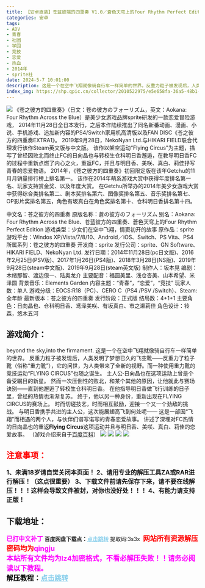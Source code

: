 ```yaml
---
title: 【安卓直装】苍蓝彼端的四重奏 V1.0／蒼色天穹上的Four Rhythm Perfect Edition V1.0／苍之彼方的四重奏 V1.0
categories: 安卓
tags:
- ADV
- 青春
- 社团
- 学园
- 竞技
- 恋爱
- 热血
- 2014年
- sprite社
date: 2024-5-7 10:01:00
description: 这是一个在空中飞翔就像骑自行车一样简单的世界。反重力粒子被发现后，人类发明了梦想已久的飞空靴——反重力了粒子靴（俗称“重力靴”），它的问世，为人类带来了全新的视野。而一种使用重力靴的竞技运动“FLYING CIRCUS”也随之诞生。
index_img: https://shp.qpic.cn/collector/2010522975/e5e658fa-36a5-48b1-aca7-3070b9ae1d85/0
---
```

![](https://shp.qpic.cn/collector/2010522975/e5e658fa-36a5-48b1-aca7-3070b9ae1d85/0)
《苍之彼方的四重奏》（日文：苍の彼方のフォーリズム，英文：Aokana: Four Rhythm Across the Blue）是美少女游戏品牌sprite研发的一款恋爱冒险游戏，
2014年11月28日全日本发行，之后本作陆续推出了同名新番动画、漫画、小说、手机游戏、追加新内容的PS4/Switch家用机高清版以及FAN DISC《苍之彼方的四重奏EXTRA1》。
2019年9月28日，NekoNyan Ltd.与HIKARI FIELD联合代理发行该作Steam英文版与中文版。
该作以架空运动“Flying Circus”为主题，描写了曾经因败北而终止FC的日向晶也与转校生仓科明日香邂逅，在教导明日香FC的过程中重新点燃了内心之火，重返FC，并且与明日香、美咲、真白、莉佳抒写青春的恋爱物语。
2014年，《苍之彼方的四重奏》初回限定版在该年Getchu的11月月销量排行榜上排名第一。
该作在2014年萌系游戏大赏中获得年度排名第一名、玩家支持赏金奖、以及年度大赏。
在Getchu所举办的2014年美少女游戏大赏中获得综合类排名第二、剧本奖排名第六、图像奖排名第五、音乐奖排名第七、OP影片奖排名第五，角色有坂真白在角色奖排名第十、仓科明日香排名第十四。

中文名：苍之彼方的四重奏
原版名称：蒼の彼方のフォーリズム
别名：Aokana: Four Rhythm Across the Blue、苍蓝彼方的四重奏、蒼色天穹上的Four Rhythm Perfect Edition
游戏类型：少女们在空中飞翔，情窦初开的故事
原作品：sprite
游戏平台：Windos XP/Vista/7/8/10、Android／iOS、Switch、PS Vita、PS4
所属系列：苍之彼方的四重奏
开发商：sprite
发行公司：sprite、GN Software、HIKARI FIELD、NekoNyan Ltd.
发行日期：2014年11月28日(pc日文版)、2016年2月25日(PSV版)、2017年1月26日(PS4版)、2018年3月28日(NS版)、2019年9月28日(steam中文版)、2019年9月28日(steam英文版)
制作人：坂本晃
编剧：木绪那智、渡边僚一、陆奥龙介
主要配音：福圆美里、浅仓杏美、山本希望、米泽圆
背景音乐：Elements Garden
内容主题：“青春”，“恋爱”，“竞技”
玩家人数：单人
游戏分级：EOCS:R18（PC）、CERO C（PS4 /PSV /Switch）、Steam:全年龄
最新版本：苍之彼方的四重奏
发行阶段：正式版
结局数：4+1+1
主要角色：日向晶也、仓科明日香、鸢泽美咲、有坂真白、市之濑莉佳
角色设计：铃森，悠木五河

## 游戏简介：
beyond the sky,into the firmament.
这是一个在空中飞翔就像骑自行车一样简单的世界。
反重力粒子被发现后，人类发明了梦想已久的飞空靴——反重力了粒子靴（俗称“重力靴”），它的问世，为人类带来了全新的视野。而一种使用重力靴的竞技运动“FLYING CIRCUS”也随之诞生。
主人公·日向晶也在这项运动上曾是个备受瞩目的新星。
然而一次压倒性的败北，和某个其他的原因，让他就此与赛场诀别——直到他邂逅了转校生仓科明日香。
在他指导明日香做飞行训练的日子里，曾经的热情也渐渐复苏。
终于，他以另一种身份，重新出现在FLYING CIRCUS的赛场上。
时而切磋技艺，时而相互鼓励，迎接一个又一个劲敌的挑战。
与明日香携手共进的主人公，这次能展翅高飞到何处呢——
这是一部因“飞翔”而相遇的两个人，与伙伴们谱写诺写的青春恋爱故事。
讲述了深埋对FC热情的日向晶也的重返**Flying Circus**这项运动并且与明日香、美咲、真白、莉佳的恋爱故事。
（游戏介绍来自于[百度百科](https://baike.baidu.com/item/%E8%8B%8D%E4%B9%8B%E5%BD%BC%E6%96%B9%E7%9A%84%E5%9B%9B%E9%87%8D%E5%A5%8F/16028797?fromtitle=%E8%8B%8D%E8%93%9D%E5%BD%BC%E7%AB%AF%E7%9A%84%E5%9B%9B%E9%87%8D%E5%A5%8F&fromid=24259664&fr=aladdin)）
![](https://shp.qpic.cn/collector/2010522975/cb95a59e-c521-492f-aff2-b6dc64165b1c/0)
![](https://shp.qpic.cn/collector/2010522975/9c14b686-3091-4ace-9def-03c0f6a607d5/0)
![](https://shp.qpic.cn/collector/2010522975/f1ad82d8-1073-4f20-9bf6-f1c952ddd131/0)
![](https://shp.qpic.cn/collector/2010522975/b7685c3d-6ba5-4182-bd61-1b287d0215df/0)





## <font color=#FF0000 >注意事项：</font>
<font size=3><b>1、未满18岁请自觉关闭本页面！
2、请用专业的解压工具ZA或RAR进行解压！（这点很重要）
3、下载文件前请先保存下来，请不要在线解压！！！这样会导致文件被封，对你也没好处！！！
4、有能力请支持正版！</b></font>

## 下载地址：
<font color=#FF00FF size=3><b>已打中文补丁</b></font>
<b>百度网盘下载点：</b><a href="https://pan.baidu.com/s/1bxs5zwPNkVEeuG11JQgmmw?pwd=3s3x" style="color: #87CEEB;"><b>点击跳转</b></a> 提取码:3s3x
<a style="padding: 0" href="https://post.qingju.org/AD/"><img style="max-width:100%" src="https://img.acgus.top/i/2024/07/478f689b8021d8d499ab43d21acf137a.gif" alt=""></a>
<b><font color=#FF0000 size=4>网站所有资源解压密码均为</b></font><b><font color=#FF00FF size=4>qingju</font><font color=#FF0000 ></font></b><br><b><font color=#FF00FF size=4>本站所有文件均为lz4加密格式，不看必解压失败！！请务必阅读以下教程。</b></font><br><b><font color=#000 size=4>解压教程：</b><a href="https://post.qingju.org/tutorial/000/" style="color: #87CEEB;"><b>点击跳转</b></a>